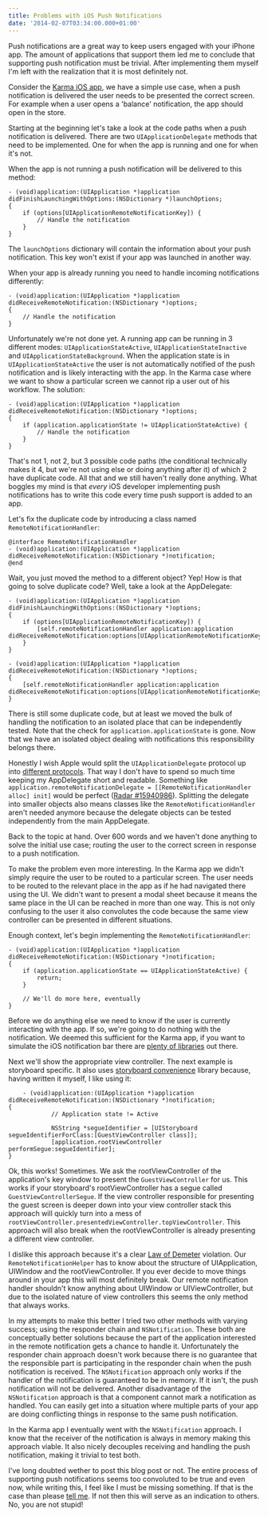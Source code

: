 ```yaml
---
title: Problems with iOS Push Notifications
date: '2014-02-07T03:34:00.000+01:00'
---
```


Push notifications are a great way to keep users engaged with your iPhone app. The amount of applications that support them led me to conclude that supporting push notification must be trivial. After implementing them myself I'm left with the realization that it is most definitely not.

Consider the [Karma iOS app][], we have a simple use case, when a push notification is delivered the user needs to be presented the correct screen. For example when a user opens a 'balance' notification, the app should open in the store.

[Karma iOS app]: https://itunes.apple.com/us/app/id673069729?mt=8

Starting at the beginning let's take a look at the code paths when a push notification is delivered. There are two `UIApplicationDelegate` methods that need to be implemented. One for when the app is running and one for when it's not.

When the app is not running a push notification will be delivered to this method:

    - (void)application:(UIApplication *)application didFinishLaunchingWithOptions:(NSDictionary *)launchOptions;
    {
        if (options[UIApplicationRemoteNotificationKey]) {
            // Handle the notification
        }
    }

The `launchOptions` dictionary will contain the information about your push notification. This key won't exist if your app was launched in another way.

When your app is already running you need to handle incoming notifications differently:

    - (void)application:(UIApplication *)application didReceiveRemoteNotification:(NSDictionary *)options;
    {
        // Handle the notification
    }

Unfortunately we're not done yet. A running app can be running in 3 different modes: `UIApplicationStateActive`, `UIApplicationStateInactive` and `UIApplicationStateBackground`. When the application state is in `UIApplicationStateActive` the user is not automatically notified of the push notification and is likely interacting with the app. In the Karma case where we want to show a particular screen we cannot rip a user out of his workflow. The solution:

    - (void)application:(UIApplication *)application didReceiveRemoteNotification:(NSDictionary *)options;
    {
        if (application.applicationState != UIApplicationStateActive) {
            // Handle the notification
        }
    }

That's not 1, not 2, but 3 possible code paths (the conditional technically makes it 4, but we're not using else or doing anything after it) of which 2 have duplicate code. All that and we still haven't really done anything. What boggles my mind is that _every_ iOS developer implementing push notifications has to write this code every time push support is added to an app.

Let's fix the duplicate code by introducing a class named `RemoteNotificationHandler`:

    @interface RemoteNotificationHandler
    - (void)application:(UIApplication *)application didReceiveRemoteNotification:(NSDictionary *)notification;
    @end

Wait, you just moved the method to a different object? Yep! How is that going to solve duplicate code? Well, take a look at the  AppDelegate:

    - (void)application:(UIApplication *)application didFinishLaunchingWithOptions:(NSDictionary *)options;
    {
        if (options[UIApplicationRemoteNotificationKey]) {
            [self.remoteNotificationHandler application:application didReceiveRemoteNotification:options[UIApplicationRemoteNotificationKey];
        }
    }

    - (void)application:(UIApplication *)application didReceiveRemoteNotification:(NSDictionary *)options;
    {
        [self.remoteNotificationHandler application:application didReceiveRemoteNotification:options[UIApplicationRemoteNotificationKey];
    }

There is still some duplicate code, but at least we moved the bulk of handling the notification to an isolated place that can be independently tested. Note that the check for `application.applicationState` is gone. Now that we have an isolated object dealing with notifications this responsibility belongs there.

Honestly I wish Apple would split the `UIApplicationDelegate` protocol up into [different protocols](https://github.com/JaviSoto/JSDecoupledAppDelegate). That way I don't have to spend so much time keeping my AppDelegate short and readable. Something like `application.remoteNotificationDelegate = [[RemoteNotificationHandler alloc] init]` would be perfect ([Radar #15940986](https://bugreport.apple.com)). Splitting the delegate into smaller objects also means classes like the `RemoteNotificationHandler` aren't needed anymore because the delegate objects can be tested independently from the main AppDelegate.

Back to the topic at hand. Over 600 words and we haven't done anything to solve the initial use case; routing the user to the correct screen in response to a push notification.

To make the problem even more interesting. In the Karma app we didn't simply require the user to be routed to a particular screen. The user needs to be routed to the relevant place in the app as if he had navigated there using the UI. We didn't want to present a modal sheet because it means the same place in the UI can be reached in more than one way. This is not only confusing to the user it also convolutes the code because the same view controller can be presented in different situations.

Enough context, let's begin implementing the `RemoteNotificationHandler`:

    - (void)application:(UIApplication *)application didReceiveRemoteNotification:(NSDictionary *)notification;
    {
        if (application.applicationState == UIApplicationStateActive) {
            return;
        }

        // We'll do more here, eventually
    }

Before we do anything else we need to know if the user is currently interacting with the app. If so, we're going to do nothing with the notification. We deemed this sufficient for the Karma app, if you want to simulate the iOS notification bar there are [plenty of libraries](http://cocoapods.org/?q=notification) out there.

Next we'll show the appropriate view controller. The next example is storyboard specific. It also uses [storyboard convenience](https://github.com/klaaspieter/KPAStoryboardConvenience) library because, having written it myself, I like using it:

        - (void)application:(UIApplication *)application didReceiveRemoteNotification:(NSDictionary *)notification;
    {
				// Application state != Active

				NSString *segueIdentifier = [UIStoryboard segueIdentifierForClass:[GuestViewController class]];
				[application.rootViewController performSegue:segueIdentifier];
    }

Ok, this works! Sometimes. We ask the rootViewController of the application's key window to present the `GuestViewController` for us. This works if your storyboard's rootViewController has a segue called `GuestViewControllerSegue`. If the view controller responsible for presenting the guest screen is deeper down into your view controller stack this approach will quickly turn into a mess of  `rootViewController.presentedViewController.topViewController`. This approach will also break when the rootViewController is already presenting a different view controller.

I dislike this approach because it's a clear [Law of Demeter](http://en.wikipedia.org/wiki/Law_of_Demeter) violation. Our `RemoteNotificationHelper` has to know about the structure of UIApplication, UIWindow and the rootViewController. If you ever decide to move things around in your app this will most definitely break. Our remote notification handler shouldn't know anything about UIWindow or UIViewController, but due to the isolated nature of view controllers this seems the only method that always works.

In my attempts to make this better I tried two other methods with varying success; using the responder chain and `NSNotification`. These both are conceptually better solutions because the part of the application interested in the remote notification gets a chance to handle it. Unfortunately the responder chain approach doesn't work because there is no guarantee that the responsible part is participating in the responder chain when the push notification is received. The `NSNotification` approach only works if the handler of the notification is guaranteed to be in memory. If it isn't, the push notification will not be delivered. Another disadvantage of the `NSNotification` approach is that a component cannot mark a notification as handled. You can easily get into a situation where multiple parts of your app are doing conflicting things in response to the same push notification.

In the Karma app I eventually went with the `NSNotification` approach. I know that the receiver of the notification is always in memory making this approach viable. It also nicely decouples receiving and handling the push notification, making it trivial to test both.

I've long doubted wether to post this blog post or not. The entire process of supporting push notifications seems too convoluted to be true and even now, while writing this, I feel like I must be missing something. If that is the case than please [tell me](https://twitter.com/klaaspieter). If not then this will serve as an indication to others. No, you are not stupid!
